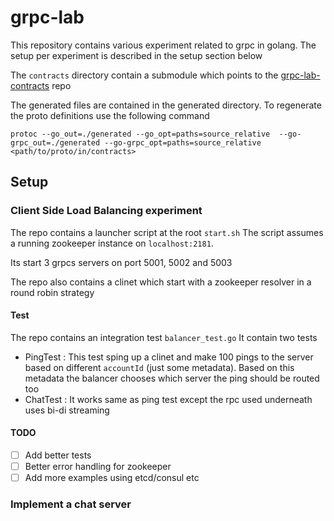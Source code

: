 # grpc-lab

This repository contains various experiment related to grpc in golang. The setup per experiment is described in the setup section below 

The `contracts` directory contain a submodule which points to the [grpc-lab-contracts](https://www.google.com) repo

The generated files are contained in the generated directory. To regenerate the proto definitions use the following command

`protoc --go_out=./generated --go_opt=paths=source_relative  --go-grpc_out=./generated --go-grpc_opt=paths=source_relative <path/to/proto/in/contracts>`
## Setup

### Client Side Load Balancing experiment
The repo contains a launcher script at the root ``start.sh``
The script assumes a running zookeeper instance on ``localhost:2181``. 

Its start 3 grpcs servers on port 5001, 5002 and 5003

The repo also contains a clinet which start with a zookeeper resolver in a round robin strategy

#### Test

The repo contains an integration test ``balancer_test.go`` 
It contain two tests
- PingTest : This test sping up a clinet and make 100 pings to the server based on different `accountId` (just some metadata). Based on this metadata the balancer chooses which server the ping should be routed too
- ChatTest : It works same as ping test except the rpc used underneath uses bi-di streaming

#### TODO
- [ ] Add better tests
- [ ] Better error handling for zookeeper
- [ ] Add more examples using etcd/consul etc

### Implement a chat server


